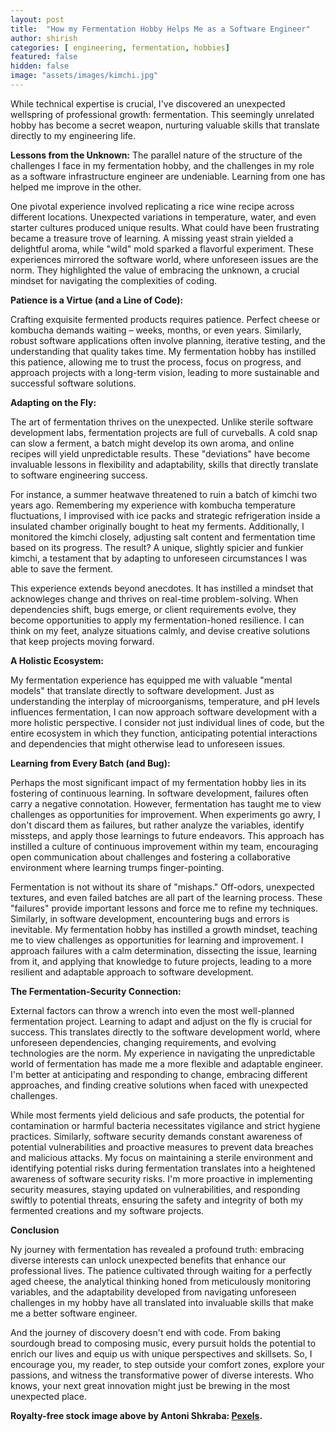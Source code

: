 ```yaml
---
layout: post
title:  "How my Fermentation Hobby Helps Me as a Software Engineer"
author: shirish
categories: [ engineering, fermentation, hobbies]
featured: false
hidden: false
image: "assets/images/kimchi.jpg"
---
```


While technical expertise is crucial, I've discovered an unexpected wellspring of professional growth: fermentation. This seemingly unrelated hobby has become a secret weapon, nurturing valuable skills that translate directly to my engineering life.

**Lessons from the Unknown:**
The parallel nature of the structure of the challenges I face in my fermentation hobby, and the challenges in my role as a software infrastructure engineer are undeniable. Learning from one has helped me improve in the other.

One pivotal experience involved replicating a rice wine recipe across different locations. Unexpected variations in temperature, water, and even starter cultures produced unique results. What could have been frustrating became a treasure trove of learning. A missing yeast strain yielded a delightful aroma, while "wild" mold sparked a flavorful experiment. These experiences mirrored the software world, where unforeseen issues are the norm. They highlighted the value of embracing the unknown, a crucial mindset for navigating the complexities of coding.

**Patience is a Virtue (and a Line of Code):**

Crafting exquisite fermented products requires patience. Perfect cheese or kombucha demands waiting – weeks, months, or even years. Similarly, robust software applications often involve planning, iterative testing, and the understanding that quality takes time. My fermentation hobby has instilled this patience, allowing me to trust the process, focus on progress, and approach projects with a long-term vision, leading to more sustainable and successful software solutions.  

**Adapting on the Fly:**

The art of fermentation thrives on the unexpected. Unlike sterile software development labs, fermentation projects are full of curveballs. A cold snap can slow a ferment, a batch might develop its own aroma, and online recipes will yield unpredictable results. These "deviations" have become invaluable lessons in flexibility and adaptability, skills that directly translate to software engineering success.

For instance, a summer heatwave threatened to ruin a batch of kimchi two years ago. Remembering my experience with kombucha temperature fluctuations, I improvised with ice packs and strategic refrigeration inside a insulated chamber originally bought to heat my ferments. Additionally, I monitored the kimchi closely, adjusting salt content and fermentation time based on its progress. The result? A unique, slightly spicier and funkier kimchi, a testament that by adapting to unforeseen circumstances I was able to save the ferment.

This experience extends beyond anecdotes. It has instilled a mindset that acknowleges change and thrives on real-time problem-solving. When dependencies shift, bugs emerge, or client requirements evolve, they become opportunities to apply my fermentation-honed resilience. I can think on my feet, analyze situations calmly, and devise creative solutions that keep projects moving forward.

**A Holistic Ecosystem:**

My fermentation experience has equipped me with valuable "mental models" that translate directly to software development. Just as understanding the interplay of microorganisms, temperature, and pH levels influences fermentation, I can now approach software development with a more holistic perspective. I consider not just individual lines of code, but the entire ecosystem in which they function, anticipating potential interactions and dependencies that might otherwise lead to unforeseen issues.  

**Learning from Every Batch (and Bug):**

Perhaps the most significant impact of my fermentation hobby lies in its fostering of continuous learning. In software development, failures often carry a negative connotation. However, fermentation has taught me to view challenges as opportunities for improvement. When experiments go awry, I don't discard them as failures, but rather analyze the variables, identify missteps, and apply those learnings to future endeavors. This approach has instilled a culture of continuous improvement within my team, encouraging open communication about challenges and fostering a collaborative environment where learning trumps finger-pointing.

Fermentation is not without its share of "mishaps." Off-odors, unexpected textures, and even failed batches are all part of the learning process. These "failures" provide important lessons and force me to refine my techniques. Similarly, in software development, encountering bugs and errors is inevitable. My fermentation hobby has instilled a growth mindset, teaching me to view challenges as opportunities for learning and improvement. I approach failures with a calm determination, dissecting the issue, learning from it, and applying that knowledge to future projects, leading to a more resilient and adaptable approach to software development.


**The Fermentation-Security Connection:**

External factors can throw a wrench into even the most well-planned fermentation project. Learning to adapt and adjust on the fly is crucial for success. This translates directly to the software development world, where unforeseen dependencies, changing requirements, and evolving technologies are the norm. My experience in navigating the unpredictable world of fermentation has made me a more flexible and adaptable engineer. I'm better at anticipating and responding to change, embracing different approaches, and finding creative solutions when faced with unexpected challenges.

While most ferments yield delicious and safe products, the potential for contamination or harmful bacteria necessitates vigilance and strict hygiene practices. Similarly, software security demands constant awareness of potential vulnerabilities and proactive measures to prevent data breaches and malicious attacks. My focus on maintaining a sterile environment and identifying potential risks during fermentation translates into a heightened awareness of software security risks. I'm more proactive in implementing security measures, staying updated on vulnerabilities, and responding swiftly to potential threats, ensuring the safety and integrity of both my fermented creations and my software projects.

**Conclusion**

Ny journey with fermentation has revealed a profound truth: embracing diverse interests can unlock unexpected benefits that enhance our professional lives. The patience cultivated through waiting for a perfectly aged cheese, the analytical thinking honed from meticulously monitoring variables, and the adaptability developed from navigating unforeseen challenges in my hobby have all translated into invaluable skills that make me a better software engineer.

And the journey of discovery doesn't end with code. From baking sourdough bread to composing music, every pursuit holds the potential to enrich our lives and equip us with unique perspectives and skillsets. So, I encourage you, my reader, to step outside your comfort zones, explore your passions, and witness the transformative power of diverse interests. Who knows, your next great innovation might just be brewing in the most unexpected place.

__Royalty-free stock image above by Antoni Shkraba: [Pexels](https://www.pexels.com/photo/clear-glass-jar-with-kimchi-beside-the-wooden-chopsticks-6823267/).__